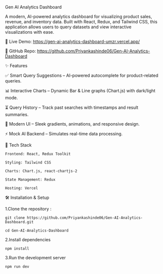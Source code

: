 Gen AI Analytics Dashboard

A modern, AI-powered analytics dashboard for visualizing product sales, revenue, and inventory data. Built with React, Redux, and Tailwind CSS, this application allows users to query datasets and view interactive visualizations with ease.

🔗 Live Demo: https://gen-ai-analytics-dashboard-umzr.vercel.app/

📂 GitHub Repo: https://github.com/Priyankashinde06/Gen-AI-Analytics-Dashboard

✨ Features

✅ Smart Query Suggestions – AI-powered autocomplete for product-related queries.

📊 Interactive Charts – Dynamic Bar & Line graphs (Chart.js) with dark/light mode.

⏳ Query History – Track past searches with timestamps and result summaries.

🎨 Modern UI – Sleek gradients, animations, and responsive design.

⚡ Mock AI Backend – Simulates real-time data processing.

🚀 Tech Stack

    Frontend: React, Redux Toolkit

    Styling: Tailwind CSS

    Charts: Chart.js, react-chartjs-2

    State Management: Redux

    Hosting: Vercel


🛠️ Installation & Setup

1.Clone the repository :

    git clone https://github.com/Priyankashinde06/Gen-AI-Analytics-Dashboard.git

    cd Gen-AI-Analytics-Dashboard

2.Install dependencies

    npm install

3.Run the development server

    npm run dev
